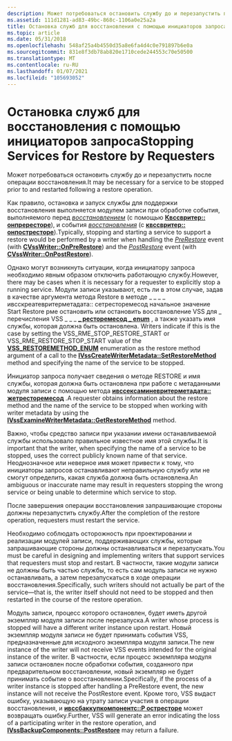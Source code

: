 ```yaml
---
description: Может потребоваться остановить службу до и перезапустить после операции восстановления.
ms.assetid: 111d1281-ad83-49bc-868c-1106a0e25a2a
title: Остановка служб для восстановления с помощью инициаторов запроса
ms.topic: article
ms.date: 05/31/2018
ms.openlocfilehash: 548af25a4b4550d35a8e6fa4d4c0e791897b6e0a
ms.sourcegitcommit: 831e8f3db78ab820e1710cede244553c70e50500
ms.translationtype: MT
ms.contentlocale: ru-RU
ms.lasthandoff: 01/07/2021
ms.locfileid: "105693052"
---
```

# <a name="stopping-services-for-restore-by-requesters"></a><span data-ttu-id="7554d-103">Остановка служб для восстановления с помощью инициаторов запроса</span><span class="sxs-lookup"><span data-stu-id="7554d-103">Stopping Services for Restore by Requesters</span></span>

<span data-ttu-id="7554d-104">Может потребоваться остановить службу до и перезапустить после операции восстановления.</span><span class="sxs-lookup"><span data-stu-id="7554d-104">It may be necessary for a service to be stopped prior to and restarted following a restore operation.</span></span>

<span data-ttu-id="7554d-105">Как правило, остановка и запуск службы для поддержки восстановления выполняется модулем записи при обработке события, выполняемого перед [*восстановлением*](vssgloss-p.md) (с помощью [**Квссвритер:: онпрересторе**](/windows/desktop/api/VsWriter/nf-vswriter-cvsswriter-onprerestore)), и события [*восстановления*](vssgloss-p.md) (с [**квссвритер:: онпостресторе**](/windows/desktop/api/VsWriter/nf-vswriter-cvsswriter-onpostrestore)).</span><span class="sxs-lookup"><span data-stu-id="7554d-105">Typically, stopping and starting a service to support a restore would be performed by a writer when handling the [*PreRestore*](vssgloss-p.md) event (with [**CVssWriter::OnPreRestore**](/windows/desktop/api/VsWriter/nf-vswriter-cvsswriter-onprerestore)) and the [*PostRestore*](vssgloss-p.md) event (with [**CVssWriter::OnPostRestore**](/windows/desktop/api/VsWriter/nf-vswriter-cvsswriter-onpostrestore)).</span></span>

<span data-ttu-id="7554d-106">Однако могут возникнуть ситуации, когда инициатору запроса необходимо явным образом отключить работающую службу.</span><span class="sxs-lookup"><span data-stu-id="7554d-106">However, there may be cases when it is necessary for a requester to explicitly stop a running service.</span></span> <span data-ttu-id="7554d-107">Модули записи указывают, есть ли в этом случае, задав в качестве аргумента метода Restore в методе \_ \_ \_ \_ ивсскреатевритерметадата:: сетресторемесод начальное значение Start Restore рме остановить или остановить восстановление VSS для \_ перечисления VSS \_ \_ \_ [**\_ ресторемесод \_ enum**](/windows/desktop/api/VsWriter/ne-vswriter-vss_restoremethod_enum) , а также указать имя службы, которая должна быть остановлена. [](/windows/desktop/api/VsWriter/nf-vswriter-ivsscreatewritermetadata-setrestoremethod)</span><span class="sxs-lookup"><span data-stu-id="7554d-107">Writers indicate if this is the case by setting the VSS\_RME\_STOP\_RESTORE\_START or VSS\_RME\_RESTORE\_STOP\_START value of the [**VSS\_RESTOREMETHOD\_ENUM**](/windows/desktop/api/VsWriter/ne-vswriter-vss_restoremethod_enum) enumeration as the restore method argument of a call to the [**IVssCreateWriterMetadata::SetRestoreMethod**](/windows/desktop/api/VsWriter/nf-vswriter-ivsscreatewritermetadata-setrestoremethod) method and specifying the name of the service to be stopped.</span></span>

<span data-ttu-id="7554d-108">Инициатор запроса получает сведения о методе RESTORE и имя службы, которая должна быть остановлена при работе с метаданными модуля записи с помощью метода [**ивссексаминевритерметадата:: жетресторемесод**](/windows/desktop/api/VsBackup/nf-vsbackup-ivssexaminewritermetadata-getrestoremethod) .</span><span class="sxs-lookup"><span data-stu-id="7554d-108">A requester obtains information about the restore method and the name of the service to be stopped when working with writer metadata by using the [**IVssExamineWriterMetadata::GetRestoreMethod**](/windows/desktop/api/VsBackup/nf-vsbackup-ivssexaminewritermetadata-getrestoremethod) method.</span></span>

<span data-ttu-id="7554d-109">Важно, чтобы средство записи при указании имени останавливаемой службы использовало правильное известное имя этой службы.</span><span class="sxs-lookup"><span data-stu-id="7554d-109">It is important that the writer, when specifying the name of a service to be stopped, uses the correct publicly known name of that service.</span></span> <span data-ttu-id="7554d-110">Неоднозначное или неверное имя может привести к тому, что инициаторы запросов останавливают неправильную службу или не смогут определить, какая служба должна быть остановлена.</span><span class="sxs-lookup"><span data-stu-id="7554d-110">An ambiguous or inaccurate name may result in requesters stopping the wrong service or being unable to determine which service to stop.</span></span>

<span data-ttu-id="7554d-111">После завершения операции восстановления запрашивающие стороны должны перезапустить службу.</span><span class="sxs-lookup"><span data-stu-id="7554d-111">After the completion of the restore operation, requesters must restart the service.</span></span>

<span data-ttu-id="7554d-112">Необходимо соблюдать осторожность при проектировании и реализации модулей записи, поддерживающих службы, которые запрашивающие стороны должны останавливаться и перезапускать.</span><span class="sxs-lookup"><span data-stu-id="7554d-112">You must be careful in designing and implementing writers that support services that requesters must stop and restart.</span></span> <span data-ttu-id="7554d-113">В частности, такие модули записи не должны быть частью службы, то есть сам модуль записи не нужно останавливать, а затем перезапускаться в ходе операции восстановления.</span><span class="sxs-lookup"><span data-stu-id="7554d-113">Specifically, such writers should not actually be part of the service—that is, the writer itself should not need to be stopped and then restarted in the course of the restore operation.</span></span>

<span data-ttu-id="7554d-114">Модуль записи, процесс которого остановлен, будет иметь другой экземпляр модуля записи после перезапуска.</span><span class="sxs-lookup"><span data-stu-id="7554d-114">A writer whose process is stopped will have a different writer instance upon restart.</span></span> <span data-ttu-id="7554d-115">Новый экземпляр модуля записи не будет принимать события VSS, предназначенные для исходного экземпляра модуля записи.</span><span class="sxs-lookup"><span data-stu-id="7554d-115">The new instance of the writer will not receive VSS events intended for the original instance of the writer.</span></span> <span data-ttu-id="7554d-116">В частности, если процесс экземпляра модуля записи остановлен после обработки события, созданного при предварительном восстановлении, новый экземпляр не будет принимать событие о восстановлении.</span><span class="sxs-lookup"><span data-stu-id="7554d-116">Specifically, if the process of a writer instance is stopped after handling a PreRestore event, the new instance will not receive the PostRestore event.</span></span> <span data-ttu-id="7554d-117">Кроме того, VSS выдаст ошибку, указывающую на утрату записи участия в операции восстановления, и [**ивссбаккупкомпонентс::P остресторе**](/windows/desktop/api/VsBackup/nf-vsbackup-ivssbackupcomponents-postrestore) может возвращать ошибку.</span><span class="sxs-lookup"><span data-stu-id="7554d-117">Further, VSS will generate an error indicating the loss of a participating writer in the restore operation, and [**IVssBackupComponents::PostRestore**](/windows/desktop/api/VsBackup/nf-vsbackup-ivssbackupcomponents-postrestore) may return a failure.</span></span>

 

 



